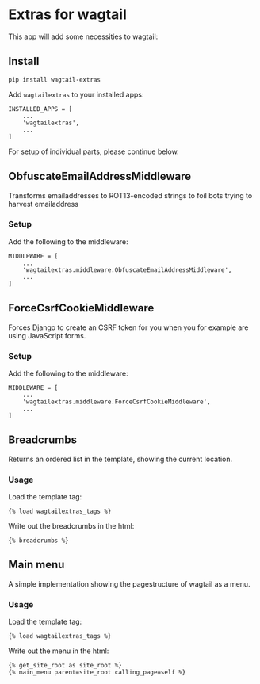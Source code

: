 # Extras for wagtail

This app will add some necessities to wagtail:

## Install

    pip install wagtail-extras

Add `wagtailextras` to your installed apps:

    INSTALLED_APPS = [
        ...
        'wagtailextras',
        ...
    ]

For setup of individual parts, please continue below.

## ObfuscateEmailAddressMiddleware

Transforms emailaddresses to ROT13-encoded strings to foil bots trying to harvest emailaddress

### Setup

Add the following to the middleware:

    MIDDLEWARE = [
        ...
        'wagtailextras.middleware.ObfuscateEmailAddressMiddleware',
        ...
    ]

## ForceCsrfCookieMiddleware

Forces Django to create an CSRF token for you when you for example are using JavaScript forms.

### Setup

Add the following to the middleware:

    MIDDLEWARE = [
        ...
        'wagtailextras.middleware.ForceCsrfCookieMiddleware',
        ...
    ]

## Breadcrumbs

Returns an ordered list in the template, showing the current location.

### Usage

Load the template tag:

    {% load wagtailextras_tags %}

Write out the breadcrumbs in the html:

    {% breadcrumbs %}

## Main menu

A simple implementation showing the pagestructure of wagtail as a menu.

### Usage

Load the template tag:

    {% load wagtailextras_tags %}

Write out the menu in the html:

    {% get_site_root as site_root %}
    {% main_menu parent=site_root calling_page=self %}
